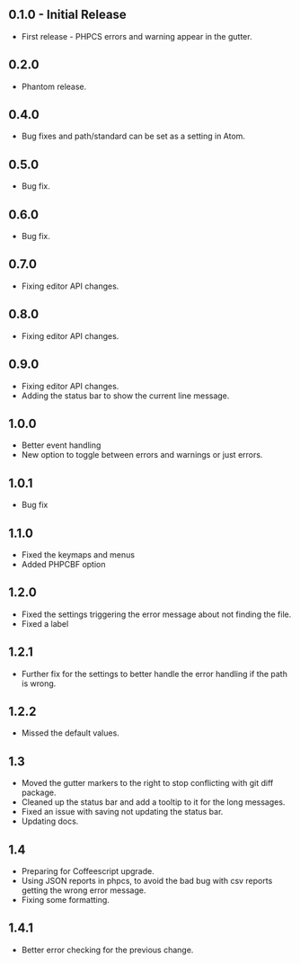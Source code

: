 ## 0.1.0 - Initial Release
* First release - PHPCS errors and warning appear in the gutter.
## 0.2.0
* Phantom release.
## 0.4.0
* Bug fixes and path/standard can be set as a setting in Atom.
## 0.5.0
* Bug fix.
## 0.6.0
* Bug fix.
## 0.7.0
* Fixing editor API changes.
## 0.8.0
* Fixing editor API changes.
## 0.9.0
* Fixing editor API changes.
* Adding the status bar to show the current line message.
## 1.0.0
* Better event handling
* New option to toggle between errors and warnings or just errors.
## 1.0.1
* Bug fix
## 1.1.0
* Fixed the keymaps and menus
* Added PHPCBF option
## 1.2.0
* Fixed the settings triggering the error message about not finding the file.
* Fixed a label
## 1.2.1
* Further fix for the settings to better handle the error handling if the path is wrong.
## 1.2.2
* Missed the default values.
## 1.3
* Moved the gutter markers to the right to stop conflicting with git diff package.
* Cleaned up the status bar and add a tooltip to it for the long messages.
* Fixed an issue with saving not updating the status bar.
* Updating docs.
## 1.4
* Preparing for Coffeescript upgrade.
* Using JSON reports in phpcs, to avoid the bad bug with csv reports getting the wrong error message.
* Fixing some formatting.
## 1.4.1
* Better error checking for the previous change.
